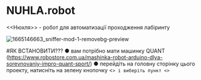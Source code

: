 # NUHLA.robot

<<Нюхля>> - робот для автоматизації проходження лабіринту

![1665146663_sniffer-mod-1-removebg-preview](https://github.com/pocketcat3/NUHLA.robot/assets/114851989/90e05af4-a73e-46b2-b057-71bfa1e9856a)

#ЯК ВСТАНОВИТИ???
● вам потрібно мати машинку QUANT (https://www.robostore.com.ua/mashinka-robot-arduino-dlya-sorevnovaniy-impro-quant-sport/)
● перейдіть на головну сторінку цього проекту, натисніть на зелену кнопочку <<CODE>> і виберіть пункт <<Download ZIP>>
